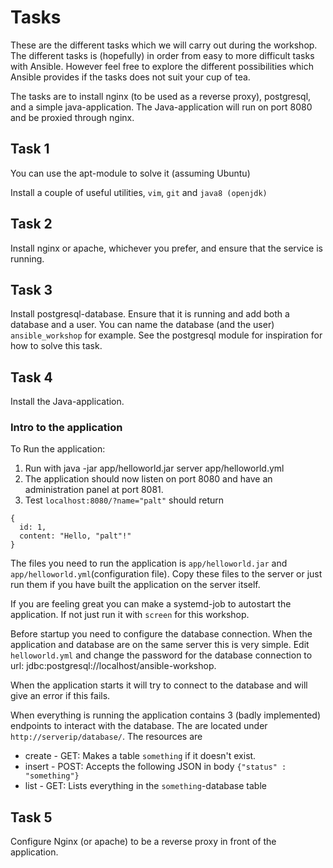 # Tasks

These are the different tasks which we will carry out during the workshop. The different tasks is (hopefully) in order from easy to more difficult tasks with Ansible. However feel free to explore the different possibilities which Ansible provides if the tasks does not suit your cup of tea.

The tasks are to install nginx (to be used as a reverse proxy), postgresql, and a simple java-application. The Java-application will run on port 8080 and be proxied through nginx.

## Task 1
You can use the apt-module to solve it (assuming Ubuntu)

Install a couple of useful utilities, `vim`, `git` and `java8 (openjdk)`

## Task 2
Install nginx or apache, whichever you prefer, and ensure that the service is running.

## Task 3
Install postgresql-database. Ensure that it is running and add both a database and a user. You can name the database (and the user) `ansible_workshop` for example. See the postgresql module for inspiration for how to solve this task.

## Task 4
Install the Java-application.

### Intro to the application

To Run the application:
1. Run with java -jar app/helloworld.jar server app/helloworld.yml
2. The application should now listen on port 8080 and have an administration panel at port 8081.
3. Test `localhost:8080/?name="palt"` should return
```
{
  id: 1,
  content: "Hello, "palt"!"
}
```

The files you need to run the application is `app/helloworld.jar` and  `app/helloworld.yml`(configuration file). Copy these files to the server or just run them if you have built the application on the server itself.

If you are feeling great you can make a systemd-job to autostart the application. If not just run it with `screen` for this workshop.

Before startup you need to configure the database connection. When the application and database are on the same server this is very simple. Edit `helloworld.yml` and change the password for the database connection to url: jdbc:postgresql://localhost/ansible-workshop.

When the application starts it will try to connect to the database and will give an error if this fails.

When everything is running the application contains 3 (badly implemented) endpoints to interact with the database. The are located under `http://serverip/database/`. The resources are

* create - GET: Makes a table `something` if it doesn't exist.
* insert - POST: Accepts the following JSON in body `{"status" : "something"}`
* list - GET: Lists everything in the `something`-database table

## Task 5
Configure Nginx (or apache) to be a reverse proxy in front of the application.
